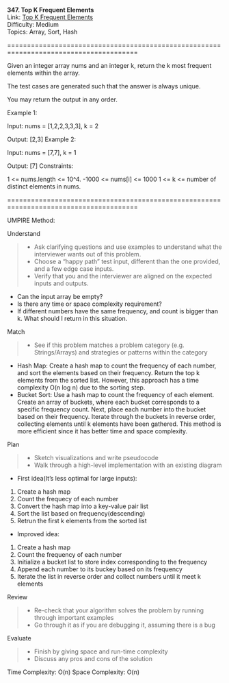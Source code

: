 **347. Top K Frequent Elements**  
Link: [Top K Frequent Elements](https://neetcode.io/problems/top-k-elements-in-list?list=neetcode150)  
Difficulty: Medium  
Topics: Array, Sort, Hash

=======================================================================================

Given an integer array nums and an integer k, return the k most frequent elements within the array.

The test cases are generated such that the answer is always unique.

You may return the output in any order.

Example 1:

Input: nums = [1,2,2,3,3,3], k = 2

Output: [2,3]
Example 2:

Input: nums = [7,7], k = 1

Output: [7]
Constraints:

1 <= nums.length <= 10^4.
-1000 <= nums[i] <= 1000
1 <= k <= number of distinct elements in nums.

=======================================================================================

UMPIRE Method:

Understand
> - Ask clarifying questions and use examples to understand what the interviewer wants out of this problem.
> - Choose a “happy path” test input, different than the one provided, and a few edge case inputs.
> - Verify that you and the interviewer are aligned on the expected inputs and outputs.
- Can the input array be empty?
- Is there any time or space complexity requirement?
- If different numbers have the same frequency, and count is bigger than k. What should I return in this situation.

Match
> - See if this problem matches a problem category (e.g. Strings/Arrays) and strategies or patterns within the category
- Hash Map: Create a hash map to count the frequency of each number, and sort the elements based on their frequency. Return the top k elements from the sorted list. However, this approach has a time complexity O(n log n) due to the sorting step.
- Bucket Sort: Use a hash map to count the frequency of each element. Create an array of buckets, where each bucket corresponds to a specific frequency count. Next, place each number into the bucket based on their frequency. Iterate through the buckets in reverse order, collecting elements until k elements have been gathered. This method is more efficient since it has better time and space complexity.

Plan
> - Sketch visualizations and write pseudocode
> - Walk through a high-level implementation with an existing diagram
- First idea(It’s less optimal for large inputs):
1. Create a hash map
2. Count the frequecy of each number
3. Convert the hash map into a key-value pair list
4. Sort the list based on frequency(descending)
5. Retrun the first k elements from the sorted list


- Improved idea:
1. Create a hash map
2. Count the frequency of each number
3. Initialize a bucket list to store index corresponding to the frequency
4. Append each number to its buckey based on its frequency
5. Iterate the list in reverse order and collect numbers until it meet k elements

Review
> - Re-check that your algorithm solves the problem by running through important examples
> - Go through it as if you are debugging it, assuming there is a bug

Evaluate
> - Finish by giving space and run-time complexity
> - Discuss any pros and cons of the solution


Time Complexity: O(n)
Space Complexity: O(n)

